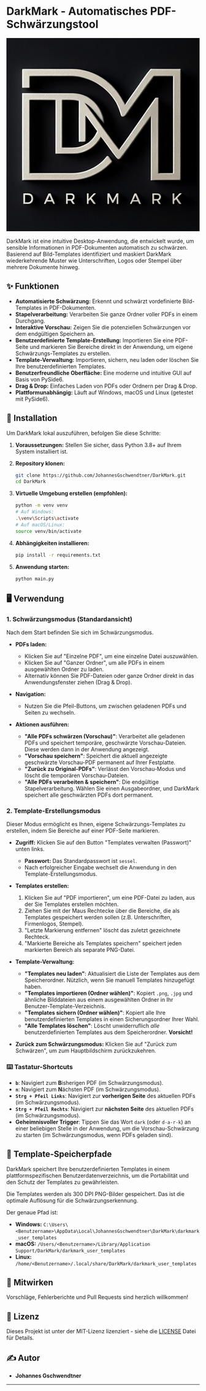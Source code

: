 # DarkMark - Automatisches PDF-Schwärzungstool

![DarkMark Logo](assets/logo.png) <!-- Pfad zum Logo anpassen, falls abweichend -->

DarkMark ist eine intuitive Desktop-Anwendung, die entwickelt wurde, um sensible Informationen in PDF-Dokumenten automatisch zu schwärzen. Basierend auf Bild-Templates identifiziert und maskiert DarkMark wiederkehrende Muster wie Unterschriften, Logos oder Stempel über mehrere Dokumente hinweg.

## ✨ Funktionen

*   **Automatisierte Schwärzung:** Erkennt und schwärzt vordefinierte Bild-Templates in PDF-Dokumenten.
*   **Stapelverarbeitung:** Verarbeiten Sie ganze Ordner voller PDFs in einem Durchgang.
*   **Interaktive Vorschau:** Zeigen Sie die potenziellen Schwärzungen vor dem endgültigen Speichern an.
*   **Benutzerdefinierte Template-Erstellung:** Importieren Sie eine PDF-Seite und markieren Sie Bereiche direkt in der Anwendung, um eigene Schwärzungs-Templates zu erstellen.
*   **Template-Verwaltung:** Importieren, sichern, neu laden oder löschen Sie Ihre benutzerdefinierten Templates.
*   **Benutzerfreundliche Oberfläche:** Eine moderne und intuitive GUI auf Basis von PySide6.
*   **Drag & Drop:** Einfaches Laden von PDFs oder Ordnern per Drag & Drop.
*   **Plattformunabhängig:** Läuft auf Windows, macOS und Linux (getestet mit PySide6).

## 🚀 Installation

Um DarkMark lokal auszuführen, befolgen Sie diese Schritte:

1.  **Voraussetzungen:** Stellen Sie sicher, dass Python 3.8+ auf Ihrem System installiert ist.

2.  **Repository klonen:**
    ```bash
    git clone https://github.com/JohannesGschwendtner/DarkMark.git
    cd DarkMark
    ```

3.  **Virtuelle Umgebung erstellen (empfohlen):**
    ```bash
    python -m venv venv
    # Auf Windows:
    .\venv\Scripts\activate
    # Auf macOS/Linux:
    source venv/bin/activate
    ```

4.  **Abhängigkeiten installieren:**
    ```bash
    pip install -r requirements.txt
    ```

5.  **Anwendung starten:**
    ```bash
    python main.py
    ```

## 🖥️ Verwendung

### 1. Schwärzungsmodus (Standardansicht)

Nach dem Start befinden Sie sich im Schwärzungsmodus.

*   **PDFs laden:**
    *   Klicken Sie auf "Einzelne PDF", um eine einzelne Datei auszuwählen.
    *   Klicken Sie auf "Ganzer Ordner", um alle PDFs in einem ausgewählten Ordner zu laden.
    *   Alternativ können Sie PDF-Dateien oder ganze Ordner direkt in das Anwendungsfenster ziehen (Drag & Drop).

*   **Navigation:**
    *   Nutzen Sie die Pfeil-Buttons, um zwischen geladenen PDFs und Seiten zu wechseln.

*   **Aktionen ausführen:**
    *   **"Alle PDFs schwärzen (Vorschau)"**: Verarbeitet alle geladenen PDFs und speichert temporäre, geschwärzte Vorschau-Dateien. Diese werden dann in der Anwendung angezeigt.
    *   **"Vorschau speichern"**: Speichert die aktuell angezeigte geschwärzte Vorschau-PDF permanent auf Ihrer Festplatte.
    *   **"Zurück zu Original-PDFs"**: Verlässt den Vorschau-Modus und löscht die temporären Vorschau-Dateien.
    *   **"Alle PDFs verarbeiten & speichern"**: Die endgültige Stapelverarbeitung. Wählen Sie einen Ausgabeordner, und DarkMark speichert alle geschwärzten PDFs dort permanent.

### 2. Template-Erstellungsmodus

Dieser Modus ermöglicht es Ihnen, eigene Schwärzungs-Templates zu erstellen, indem Sie Bereiche auf einer PDF-Seite markieren.

*   **Zugriff:** Klicken Sie auf den Button "Templates verwalten (Passwort)" unten links.
    *   **Passwort:** Das Standardpasswort ist `sessel`.
    *   Nach erfolgreicher Eingabe wechselt die Anwendung in den Template-Erstellungsmodus.

*   **Templates erstellen:**
    1.  Klicken Sie auf "PDF importieren", um eine PDF-Datei zu laden, aus der Sie Templates erstellen möchten.
    2.  Ziehen Sie mit der Maus Rechtecke über die Bereiche, die als Templates gespeichert werden sollen (z.B. Unterschriften, Firmenlogos, Stempel).
    3.  "Letzte Markierung entfernen" löscht das zuletzt gezeichnete Rechteck.
    4.  "Markierte Bereiche als Templates speichern" speichert jeden markierten Bereich als separate PNG-Datei.

*   **Template-Verwaltung:**
    *   **"Templates neu laden"**: Aktualisiert die Liste der Templates aus dem Speicherordner. Nützlich, wenn Sie manuell Templates hinzugefügt haben.
    *   **"Templates importieren (Ordner wählen)"**: Kopiert `.png`, `.jpg` und ähnliche Bilddateien aus einem ausgewählten Ordner in Ihr Benutzer-Template-Verzeichnis.
    *   **"Templates sichern (Ordner wählen)"**: Kopiert alle Ihre benutzerdefinierten Templates in einen Sicherungsordner Ihrer Wahl.
    *   **"Alle Templates löschen"**: Löscht unwiderruflich *alle* benutzerdefinierten Templates aus dem Speicherordner. **Vorsicht!**

*   **Zurück zum Schwärzungsmodus:** Klicken Sie auf "Zurück zum Schwärzen", um zum Hauptbildschirm zurückzukehren.

### ⌨️ Tastatur-Shortcuts

*   **`b`**: Navigiert zum **B**isherigen PDF (im Schwärzungsmodus).
*   **`n`**: Navigiert zum **N**ächsten PDF (im Schwärzungsmodus).
*   **`Strg + Pfeil Links`**: Navigiert zur **vorherigen Seite** des aktuellen PDFs (im Schwärzungsmodus).
*   **`Strg + Pfeil Rechts`**: Navigiert zur **nächsten Seite** des aktuellen PDFs (im Schwärzungsmodus).
*   **Geheimnisvoller Trigger**: Tippen Sie das Wort `dark` (oder `d-a-r-k`) an einer beliebigen Stelle in der Anwendung, um die Vorschau-Schwärzung zu starten (im Schwärzungsmodus, wenn PDFs geladen sind).

## 📂 Template-Speicherpfade

DarkMark speichert Ihre benutzerdefinierten Templates in einem plattformspezifischen Benutzerdatenverzeichnis, um die Portabilität und den Schutz der Templates zu gewährleisten.

Die Templates werden als 300 DPI PNG-Bilder gespeichert. Das ist die optimale Auflösung für die Schwärzungserkennung.

Der genaue Pfad ist:

*   **Windows:** `C:\Users\<Benutzername>\AppData\Local\JohannesGschwendtner\DarkMark\darkmark_user_templates`
*   **macOS:** `/Users/<Benutzername>/Library/Application Support/DarkMark/darkmark_user_templates`
*   **Linux:** `/home/<Benutzername>/.local/share/DarkMark/darkmark_user_templates`

## 🤝 Mitwirken

Vorschläge, Fehlerberichte und Pull Requests sind herzlich willkommen!

## 📜 Lizenz

Dieses Projekt ist unter der MIT-Lizenz lizenziert - siehe die [LICENSE](LICENSE) Datei für Details.

## ✍️ Autor

*   **Johannes Gschwendtner**

---